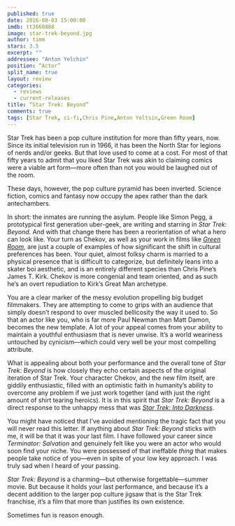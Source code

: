 ```yaml
---
published: true
date: 2016-08-03 15:00:00
imdb: tt2660888
image: star-trek-beyond.jpg
author: timm
stars: 3.5
excerpt: ""
addressee: "Anton Yelchin"
position: “Actor”
split_name: true
layout: review
categories: 
  - reviews
  - current-releases
title: “Star Trek: Beyond”
comments: true
tags: [Star Trek, ci-fi,Chris Pine,Anton Yeltsin,Green Room]
---
```

Star Trek has been a pop culture institution for more than fifty years, now. Since its initial television run in 1966, it has been the North Star for legions of nerds and/or geeks. But that love used to come at a cost. For most of that fifty years to admit that you liked Star Trek was akin to claiming comics were a viable art form—more often than not you would be laughed out of the room.

These days, however, the pop culture pyramid has been inverted. Science fiction, comics and fantasy now occupy the apex rather than the dark antechambers. 

In short: the inmates are running the asylum. People like Simon Pegg, a prototypical first generation uber-geek, are writing and starring in _Star Trek: Beyond_. And with that change there has been a reorientation of what a hero can look like. Your turn as Chekov, as well as your work in films like [_Green Room_](http://www.dearcastandcrew.com/content/2016/4/27/green-room.html), are just a couple of examples of how significant the shift in cultural preferences has been. Your quiet, almost folksy charm is married to a physical presence that is difficult to categorize, but definitely leans into a skater boi aesthetic, and is an entirely different species than Chris Pine’s James T. Kirk. Chekov is more congenial and team oriented, and as such he’s an overt repudiation to Kirk’s Great Man archetype. 

You are a clear marker of the messy evolution propelling big budget filmmakers. They are attempting to come to grips with an audience that simply doesn’t respond to over muscled bellicosity the way it used to. So that an actor like you, who is far more Paul Newman than Matt Damon, becomes the new template. A lot of your appeal comes from your ability to maintain a youthful enthusiasm that is never unwise. It’s a world weariness untouched by cynicism—which could very well be your most compelling attribute.

What is appealing about both your performance and the overall tone of _Star Trek: Beyond_ is how closely they echo certain aspects of the original iteration of Star Trek. Your character Chekov, and the new film itself, are giddily enthusiastic, filled with an optimistic faith in humanity’s ability to overcome any problem if we just work together (and with just the right amount of shirt tearing heroics). It is in this spirit that _Star Trek: Beyond_ is a direct response to the unhappy mess that was [_Star Trek: Into Darkness_](http://www.dearcastandcrew.com/content/2013/5/16/star-trek-into-darkness.html).

You might have noticed that I’ve avoided mentioning the tragic fact that you will never read this letter. If anything about _Star Trek: Beyond_ sticks with me, it will be that it was your last film. I have followed your career since _Terminator: Salvation_ and genuinely felt like you were an actor who would soon find your niche. You were possessed of that ineffable _thing_ that makes people take notice of you—even in spite of your low key approach. I was truly sad when I heard of your passing.

_Star Trek: Beyond_ is a charming—but otherwise forgettable—summer movie. But because it holds your last performance, and because it’s a decent addition to the larger pop culture jigsaw that is the Star Trek franchise, it’s a film that more than justifies its own existence. 

Sometimes fun is reason enough.
